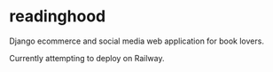 # readinghood
Django ecommerce and social media web application for book lovers.


Currently attempting to deploy on Railway.
